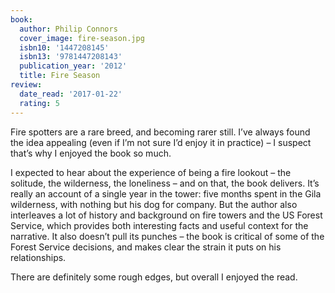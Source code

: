 ```yaml
---
book:
  author: Philip Connors
  cover_image: fire-season.jpg
  isbn10: '1447208145'
  isbn13: '9781447208143'
  publication_year: '2012'
  title: Fire Season
review:
  date_read: '2017-01-22'
  rating: 5
---
```


Fire spotters are a rare breed, and becoming rarer still. I’ve always found the idea appealing (even if I’m not sure I’d enjoy it in practice) – I suspect that’s why I enjoyed the book so much.

I expected to hear about the experience of being a fire lookout – the solitude, the wilderness, the loneliness – and on that, the book delivers. It’s really an account of a single year in the tower: five months spent in the Gila wilderness, with nothing but his dog for company. But the author also interleaves a lot of history and background on fire towers and the US Forest Service, which provides both interesting facts and useful context for the narrative. It also doesn’t pull its punches – the book is critical of some of the Forest Service decisions, and makes clear the strain it puts on his relationships.

There are definitely some rough edges, but overall I enjoyed the read.
